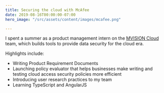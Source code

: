```yaml
---
title: Securing the cloud with McAfee
date: 2019-08-16T00:00:00-07:00
hero_image: "/src/assets/content/images/mcafee.png"

---
```

I spent a summer as a product management intern on the [MVISION Cloud](https://www.mcafee.com/enterprise/en-us/products/mvision-cloud.html) team, which builds tools to provide data security for the cloud era.

Highlights include:

* Writing Product Requirement Documents
* Launching policy evaluator that helps businesses make writing and testing cloud access security policies more efficient
* Introducing user research practices to my team
* Learning TypeScript and AngularJS